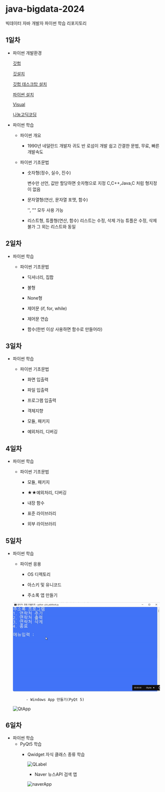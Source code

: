 # java-bigdata-2024
빅데이터 자바 개발자 파이썬 학습 리포지토리

## 1일차

- 파이썬 개발환경
  
    [깃헙](https://github.com)

    [깃설치](https://git-scm.com/download/win)

    [깃헙 데스크탑 설치](https://desktop/github.com)

    [파이썬 설치](https://python.org/)

    [Visual](https://code.visualstudio.com/)

    [나눔고딕코딩](https://github.com/naver/nanumfont)

- 파이썬 학습

    - 파이썬 개요
     
        - 1990년 네덜란드 개발자 귀도 반 로섬이 개발
          쉽고 간결한 문법, 무료, 빠른 개발속도

    - 파이썬 기초문법

        - 숫자형(정수, 실수, 진수)          
   
            변수만 선언, 값만 할당하면 숫자형으로 지정
            C,C++,Java,C 처럼 형지정이 없음
    

        - 문자열형(연산, 문자열 포맷, 함수)
    
            '', "" 모두 사용 가능
    
                
        - 리스트형, 튜플형(연산, 함수)
            리스트는 수정, 삭제 가능
            튜플은 수정, 삭제 불가 그 외는 리스트와 동일

## 2일차

- 파이썬 학습

    - 파이썬 기초문법

        - 딕셔너리, 집합

        - 불형

        - None형

        - 제어문 (if, for, while)

        - 제어문 연습

        - 함수(한번 이상 사용하면 함수로 만들어라)
        
        

## 3일차

- 파이썬 학습

    - 파이썬 기초문법
            
        - 화면 입출력
            
        - 파일 입출력
            
        - 프로그램 입출력
            
        - 객체지향

        - 모듈, 패키지

        - 예외처리, 디버깅
        

## 4일차

- 파이썬 학습

    - 파이썬 기초문법

        - 모듈, 패키지

        - ★★예외처리, 디버깅
            
        - 내장 함수
            
        - 표준 라이브러리
            
        - 외부 라이브러리

## 5일차

- 파이썬 학습

    - 파이썬 응용

        - OS 디렉토리

        - 아스키 및 유니코드

        - 주소록 앱 만들기



    ![주소록앱](https://github.com/simwh123/java-bigdata-2024/blob/main/images/day05Test.gif)

            - Windows App 만들기(PyQt 5)

    ![QtApp]()

## 6일차
- 파이썬 학습
  - PyQt5 학습
    - Qwidget 자식 클래스 종류 학습

        ![QLabel](C:\Source\java-bigdata-2024\images\digdata03.png)

        - Naver 뉴스API 검색 앱

        ![naverApp](C:\Source\java-bigdata-2024\images\digdata04.png)
